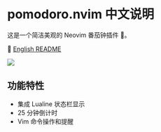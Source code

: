 # pomodoro.nvim 中文说明

这是一个简洁美观的 Neovim 番茄钟插件 🍅。

📘 [English README](./README.md)

![](https://i.imgur.com/F8kSOxx.png)

## 功能特性
- 集成 Lualine 状态栏显示
- 25 分钟倒计时
- Vim 命令操作和提醒

